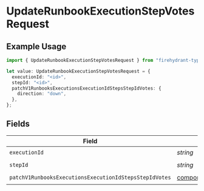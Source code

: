 # UpdateRunbookExecutionStepVotesRequest

## Example Usage

```typescript
import { UpdateRunbookExecutionStepVotesRequest } from "firehydrant-typescript-sdk/models/operations";

let value: UpdateRunbookExecutionStepVotesRequest = {
  executionId: "<id>",
  stepId: "<id>",
  patchV1RunbooksExecutionsExecutionIdStepsStepIdVotes: {
    direction: "down",
  },
};
```

## Fields

| Field                                                                                                                                              | Type                                                                                                                                               | Required                                                                                                                                           | Description                                                                                                                                        |
| -------------------------------------------------------------------------------------------------------------------------------------------------- | -------------------------------------------------------------------------------------------------------------------------------------------------- | -------------------------------------------------------------------------------------------------------------------------------------------------- | -------------------------------------------------------------------------------------------------------------------------------------------------- |
| `executionId`                                                                                                                                      | *string*                                                                                                                                           | :heavy_check_mark:                                                                                                                                 | N/A                                                                                                                                                |
| `stepId`                                                                                                                                           | *string*                                                                                                                                           | :heavy_check_mark:                                                                                                                                 | N/A                                                                                                                                                |
| `patchV1RunbooksExecutionsExecutionIdStepsStepIdVotes`                                                                                             | [components.PatchV1RunbooksExecutionsExecutionIdStepsStepIdVotes](../../models/components/patchv1runbooksexecutionsexecutionidstepsstepidvotes.md) | :heavy_check_mark:                                                                                                                                 | N/A                                                                                                                                                |
